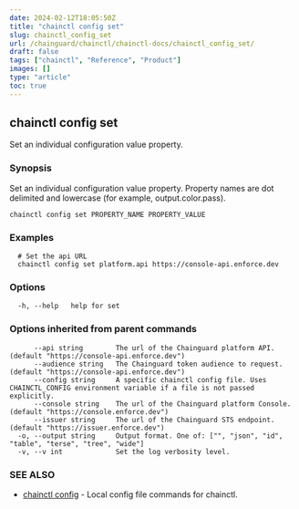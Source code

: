 ```yaml
---
date: 2024-02-12T18:05:50Z
title: "chainctl config set"
slug: chainctl_config_set
url: /chainguard/chainctl/chainctl-docs/chainctl_config_set/
draft: false
tags: ["chainctl", "Reference", "Product"]
images: []
type: "article"
toc: true
---
```

## chainctl config set

Set an individual configuration value property.

### Synopsis

Set an individual configuration value property. Property names are dot delimited and lowercase (for example, output.color.pass).

```
chainctl config set PROPERTY_NAME PROPERTY_VALUE
```

### Examples

```
  # Set the api URL
  chainctl config set platform.api https://console-api.enforce.dev
```

### Options

```
  -h, --help   help for set
```

### Options inherited from parent commands

```
      --api string        The url of the Chainguard platform API. (default "https://console-api.enforce.dev")
      --audience string   The Chainguard token audience to request. (default "https://console-api.enforce.dev")
      --config string     A specific chainctl config file. Uses CHAINCTL_CONFIG environment variable if a file is not passed explicitly.
      --console string    The url of the Chainguard platform Console. (default "https://console.enforce.dev")
      --issuer string     The url of the Chainguard STS endpoint. (default "https://issuer.enforce.dev")
  -o, --output string     Output format. One of: ["", "json", "id", "table", "terse", "tree", "wide"]
  -v, --v int             Set the log verbosity level.
```

### SEE ALSO

* [chainctl config](/chainguard/chainctl/chainctl-docs/chainctl_config/)	 - Local config file commands for chainctl.

